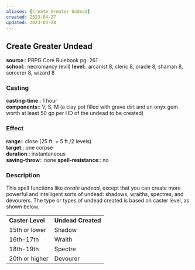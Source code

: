 ```yaml
---
aliases: [Create Greater Undead]
created: 2023-04-27
updated: 2023-04-28
---
```


## Create Greater Undead

**source**:: PRPG Core Rulebook pg. 261  
**school**:: necromancy (evil)
**level**:: arcanist 8, cleric 8, oracle 8, shaman 8, sorcerer 8, wizard 8

### Casting

**casting-time**:: 1 hour  
**components**:: V, S, M (a clay pot filled with grave dirt and an onyx gem worth at least 50 gp per HD of the undead to be created)

### Effect

**range**:: close (25 ft. + 5 ft./2 levels)  
**target**:: one corpse  
**duration**:: instantaneous  
**saving-throw**:: none
**spell-resistance**:: no

### Description

This spell functions like *create undead*, except that you can create more powerful and intelligent sorts of undead: shadows, wraiths, spectres, and devourers. The type or types of undead created is based on caster level, as shown below.  
  

|                  |                    |
|------------------|--------------------|
| **Caster Level** | **Undead Created** |
| 15th or lower    | Shadow             |
| 16th-17th        | Wraith             |
| 18th-19th        | Spectre            |
| 20th or higher   | Devourer           |
